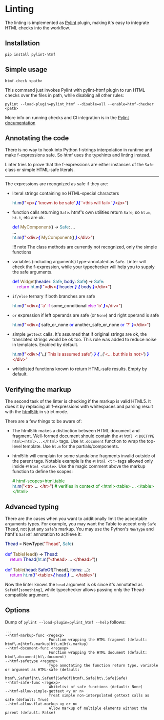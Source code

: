 # Linting

The linting is implemented as [Pylint](https://www.pylint.org) plugin, making it's easy to integrate HTML checks into the workflow.

## Installation

``` { .text, .copy }
pip install pylint-htmf
```

## Simple usage

```
htmf-check <path>
```

This command just invokes Pylint with pylint-htmf plugin to run HTML checks
over the files in path, while disabling all other rules:
```
pylint --load-plugin=pylint_htmf --disable=all --enable=htmf-checker <path>
```

More info on running checks and CI integration is in the [Pylint documentation](https://docs.pylint.org)


## Annotating the code

There is no way to hook into Python f-strings interpolation in runtime and make f-expressions safe. So htmf uses the typehints and linting instead.

Linter tries to prove that the f-expressions are either instances of the `Safe` class or simple HTML-safe literals.

---

The expressions are recognized as safe if they are:

- literal strings containing no HTML-special characters
    <!--
    ht.m(f"<p>{ 'known to be safe' }{ '<this will fail>' }</p>")
    -->
    <div class="htmf-code"><div><span style="color: #267f99;">ht</span><span style="color: #000000;">.</span><span style="color: #001080;">m</span><span style="color: #000000;">(</span><span style="color: #0000ff;">f</span><span style="color: #a31515;">"</span><span style="color: #800000;">&lt;p&gt;</span><span style="color: #0000ff;font-style: italic;font-weight: bold;">{</span><span style="color: #000000;"> </span><span style="color: #a31515;">'known to be safe'</span><span style="color: #000000;"> </span><span style="color: #0000ff;font-style: italic;font-weight: bold;">}{</span><span style="color: #000000;"> </span><span style="color: #a31515;">'&lt;this will fail&gt;'</span><span style="color: #000000;"> </span><span style="color: #0000ff;font-style: italic;font-weight: bold;">}</span><span style="color: #800000;">&lt;/p&gt;</span><span style="color: #a31515;">"</span><span style="color: #000000;">)</span></div></div>

- function calls returning `Safe`. htmf's own utilities return `Safe`, so `ht.m`, `ht.t`, etc are ok.
    <!--
    def MyComponent() -> Safe: ...
    ...
    ht.m(f"<div>{ MyComponent() }</div>")
    -->
    <div class="htmf-code"><div><span style="color: #0000ff;">def</span><span style="color: #000000;"> </span><span style="color: #795e26;">MyComponent</span><span style="color: #000000;">() -&gt; </span><span style="color: #267f99;">Safe</span><span style="color: #000000;">: ...</span></div><div><span style="color: #000000;">...</span></div><div><span style="color: #267f99;">ht</span><span style="color: #000000;">.</span><span style="color: #001080;">m</span><span style="color: #000000;">(</span><span style="color: #0000ff;">f</span><span style="color: #a31515;">"</span><span style="color: #800000;">&lt;div&gt;</span><span style="color: #0000ff;font-style: italic;font-weight: bold;">{</span><span style="color: #000000;"> </span><span style="color: #795e26;">MyComponent</span><span style="color: #000000;">() </span><span style="color: #0000ff;font-style: italic;font-weight: bold;">}</span><span style="color: #800000;">&lt;/div&gt;</span><span style="color: #a31515;">"</span><span style="color: #000000;">)</span></div></div>

    !!! note
        The class methods are currently not recognized, only the simple functions

- variables (including arguments) type-annotated as `Safe`. Linter will check the f-expression, while your typechecker will help you to supply the safe arguments.
    <!--
    def Widget(header: Safe, body: Safe) -> Safe:
        return ht.m(f"<div>{ header } { body }</div>")
    -->
    <div class="htmf-code"><div><span style="color: #0000ff;">def</span><span style="color: #000000;"> </span><span style="color: #795e26;">Widget</span><span style="color: #000000;">(</span><span style="color: #001080;">header</span><span style="color: #000000;">: </span><span style="color: #267f99;">Safe</span><span style="color: #000000;">, </span><span style="color: #001080;">body</span><span style="color: #000000;">: </span><span style="color: #267f99;">Safe</span><span style="color: #000000;">) -&gt; </span><span style="color: #267f99;">Safe</span><span style="color: #000000;">:</span></div><div><span style="color: #000000;">&nbsp; &nbsp; </span><span style="color: #af00db;">return</span><span style="color: #000000;"> </span><span style="color: #267f99;">ht</span><span style="color: #000000;">.</span><span style="color: #001080;">m</span><span style="color: #000000;">(</span><span style="color: #0000ff;">f</span><span style="color: #a31515;">"</span><span style="color: #800000;">&lt;div&gt;</span><span style="color: #0000ff;font-style: italic;font-weight: bold;">{</span><span style="color: #000000;"> </span><span style="color: #001080;">header</span><span style="color: #000000;"> </span><span style="color: #0000ff;font-style: italic;font-weight: bold;">}</span><span style="color: #000000;"> </span><span style="color: #0000ff;font-style: italic;font-weight: bold;">{</span><span style="color: #000000;"> </span><span style="color: #001080;">body</span><span style="color: #000000;"> </span><span style="color: #0000ff;font-style: italic;font-weight: bold;">}</span><span style="color: #800000;">&lt;/div&gt;</span><span style="color: #a31515;">"</span><span style="color: #000000;">)</span></div></div>

- `if/else` ternary if both branches are safe
    <!--
        ht.m(f"<div>{ 'a' if some_conditional else 'b' }</div>")
        -->
    <div class="htmf-code"><div><span style="color: #267f99;">ht</span><span style="color: #000000;">.</span><span style="color: #001080;">m</span><span style="color: #000000;">(</span><span style="color: #0000ff;">f</span><span style="color: #a31515;">"</span><span style="color: #800000;">&lt;div&gt;</span><span style="color: #0000ff;font-style: italic;font-weight: bold;">{</span><span style="color: #000000;"> </span><span style="color: #a31515;">'a'</span><span style="color: #000000;"> </span><span style="color: #af00db;">if</span><span style="color: #000000;"> some_conditional </span><span style="color: #af00db;">else</span><span style="color: #000000;"> </span><span style="color: #a31515;">'b'</span><span style="color: #000000;"> </span><span style="color: #0000ff;font-style: italic;font-weight: bold;">}</span><span style="color: #800000;">&lt;/div&gt;</span><span style="color: #a31515;">"</span><span style="color: #000000;">)</span></div></div>

- `or` expression if left operands are safe (or `None`) and right operand is safe
    <!--
    ht.m(f"<div>{ safe_or_none or another_safe_or_none or '?' }</div>")
    -->
    <div class="htmf-code"><div><span style="color: #267f99;">ht</span><span style="color: #000000;">.</span><span style="color: #001080;">m</span><span style="color: #000000;">(</span><span style="color: #0000ff;">f</span><span style="color: #a31515;">"</span><span style="color: #800000;">&lt;div&gt;</span><span style="color: #0000ff;font-style: italic;font-weight: bold;">{</span><span style="color: #000000;"> safe_or_none </span><span style="color: #0000ff;">or</span><span style="color: #000000;"> another_safe_or_none </span><span style="color: #0000ff;">or</span><span style="color: #000000;"> </span><span style="color: #a31515;">'?'</span><span style="color: #000000;"> </span><span style="color: #0000ff;font-style: italic;font-weight: bold;">}</span><span style="color: #800000;">&lt;/div&gt;</span><span style="color: #a31515;">"</span><span style="color: #000000;">)</span></div></div>

- simple `gettext` calls. It's assumed that if original strings are ok, the translated strings would be ok too. This rule was added to reduce noise in templates. Enabled by default.
    <!-- There was a bug with python-markdown treating _() of gettext as markdown emph. Solved by escaping it with \_ -->
    <!--
        ht.m(f"<div>{ _('This is assumed safe') } { _('<... but this is not>') }</div>"
    -->
    <div class="htmf-code"><div><span style="color: #267f99;">ht</span><span style="color: #000000;">.</span><span style="color: #001080;">m</span><span style="color: #000000;">(</span><span style="color: #0000ff;">f</span><span style="color: #a31515;">"</span><span style="color: #800000;">&lt;div&gt;</span><span style="color: #0000ff;font-style: italic;font-weight: bold;">{</span><span style="color: #000000;"> \_(</span><span style="color: #a31515;">'This is assumed safe'</span><span style="color: #000000;">) </span><span style="color: #0000ff;font-style: italic;font-weight: bold;">}</span><span style="color: #000000;"> </span><span style="color: #0000ff;font-style: italic;font-weight: bold;">{</span><span style="color: #000000;"> _(</span><span style="color: #a31515;">'&lt;... but this is not&gt;'</span><span style="color: #000000;">) </span><span style="color: #0000ff;font-style: italic;font-weight: bold;">}</span><span style="color: #800000;">&lt;/div&gt;</span><span style="color: #a31515;">"</span></div></div>

- whitelisted functions known to return HTML-safe results. Empty by default.

## Verifying the markup

The second task of the linter is checking if the markup is valid HTML5. It does it by replacing all f-expressions with whitespaces and parsing result with the [html5lib](https://github.com/html5lib/html5lib-python) in strict mode.

There are a few things to be aware of:

- The html5lib makes a distinction between HTML document and fragment. Well-formed document should contain the `#!html <!DOCTYPE html><html>...</html>` tags. Use `ht.document` function to wrap the top-level template. Use `ht.m` for the partials/components.

- html5lib will complain for some standalone fragments invalid outside of the parent tags. Notable example is the `#!html <tr>` tags allowed only inside `#!html <table>`.
  Use the magic comment above the markup function to define the scopes:
    <!--
    # htmf-scopes=html,table
    ht.m("<tr> ... </tr>") # verifies in context of <html><table> ... </table></html>
    -->
    <div class="htmf-code"><div><span style="color: #008000;"># htmf-scopes=html,table</span></div><div><span style="color: #267f99;">ht</span><span style="color: #000000;">.</span><span style="color: #001080;">m</span><span style="color: #000000;">(</span><span style="color: #a31515;">"</span><span style="color: #800000;">&lt;tr&gt;</span><span style="color: #000000;"> ... </span><span style="color: #800000;">&lt;/tr&gt;</span><span style="color: #a31515;">"</span><span style="color: #000000;">) </span><span style="color: #008000;"># verifies in context of &lt;html&gt;&lt;table&gt; ... &lt;/table&gt;&lt;/html&gt;</span></div></div>

## Advanced typing

There are the cases when you want to additionally limit the acceptable arguments types.
For example, you may want the Table to accept only `Safe` Thead, not just any `Safe`'s markup.
You may use the Python's `NewType` and htmf's `SafeOf` annotation to achieve it:
<!--
Thead = NewType("Thead", Safe)

def TableHead() -> Thead:
    return Thead(ht.m("<thead> ... </thead>"))

def Table(head: SafeOf[Thead], items: ...):
    return ht.m(f"<table>{ head } ... </table>")
 -->
<div class="htmf-code"><div><span style="color: #001080;">Thead</span><span style="color: #000000;"> = NewType(</span><span style="color: #a31515;">"Thead"</span><span style="color: #000000;">, </span><span style="color: #267f99;">Safe</span><span style="color: #000000;">)</span></div><br><div><span style="color: #0000ff;">def</span><span style="color: #000000;"> </span><span style="color: #795e26;">TableHead</span><span style="color: #000000;">() -&gt; </span><span style="color: #001080;">Thead</span><span style="color: #000000;">:</span></div><div><span style="color: #000000;">&nbsp; &nbsp; </span><span style="color: #af00db;">return</span><span style="color: #000000;"> </span><span style="color: #001080;">Thead</span><span style="color: #000000;">(</span><span style="color: #267f99;">ht</span><span style="color: #000000;">.</span><span style="color: #001080;">m</span><span style="color: #000000;">(</span><span style="color: #a31515;">"</span><span style="color: #800000;">&lt;thead&gt;</span><span style="color: #000000;"> ... </span><span style="color: #800000;">&lt;/thead&gt;</span><span style="color: #a31515;">"</span><span style="color: #000000;">))</span></div><br><div><span style="color: #0000ff;">def</span><span style="color: #000000;"> </span><span style="color: #795e26;">Table</span><span style="color: #000000;">(</span><span style="color: #001080;">head</span><span style="color: #000000;">: </span><span style="color: #001080;">SafeOf</span><span style="color: #000000;">[Thead], </span><span style="color: #001080;">items</span><span style="color: #000000;">: ...):</span></div><div><span style="color: #000000;">&nbsp; &nbsp; </span><span style="color: #af00db;">return</span><span style="color: #000000;"> </span><span style="color: #267f99;">ht</span><span style="color: #000000;">.</span><span style="color: #001080;">m</span><span style="color: #000000;">(</span><span style="color: #0000ff;">f</span><span style="color: #a31515;">"</span><span style="color: #800000;">&lt;table&gt;</span><span style="color: #0000ff;font-style: italic;font-weight: bold;">{</span><span style="color: #000000;"> </span><span style="color: #001080;">head</span><span style="color: #000000;"> </span><span style="color: #0000ff;font-style: italic;font-weight: bold;">}</span><span style="color: #000000;"> ... </span><span style="color: #800000;">&lt;/table&gt;</span><span style="color: #a31515;">"</span><span style="color: #000000;">)</span></div></div>

Now the linter knows the `head` argument is ok since it's annotated as `SafeOf[something]`, while typechecker allows passing only the Thead-compatible argument.

## Options

Dump of `pylint --load-plugin=pylint_htmf --help` follows:

```
...
--htmf-markup-func <regexp>
                    Function wrapping the HTML fragment (default: htmf\.m|htmf\.markup|ht\.m|ht\.markup)
--htmf-document-func <regexp>
                    Function wrapping the HTML document (default: htmf\.document|ht\.document)
--htmf-safetype <regexp>
                    Type annotating the function return type, variable or argument as HTML-safe (default:
                    htmf\.SafeOf|ht\.SafeOf|SafeOf|htmf\.Safe|ht\.Safe|Safe)
--htmf-safe-func <regexp>
                    Whitelist of safe functions (default: None)
--htmf-allow-simple-gettext <y or n>
                    Treat simple non-interpolated gettext calls as safe (default: True)
--htmf-allow-flat-markup <y or n>
                    Allow markup of multiple elements without the parent (default: False)
```
